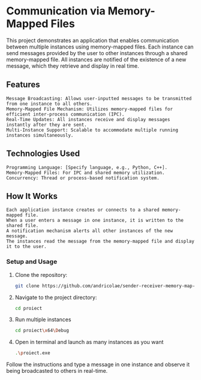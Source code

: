 # Communication via Memory-Mapped Files

This project demonstrates an application that enables communication between multiple instances using memory-mapped files. Each instance can send messages provided by the user to other instances through a shared memory-mapped file. All instances are notified of the existence of a new message, which they retrieve and display in real time.

## Features

    Message Broadcasting: Allows user-inputted messages to be transmitted from one instance to all others.
    Memory-Mapped File Mechanism: Utilizes memory-mapped files for efficient inter-process communication (IPC).
    Real-Time Updates: All instances receive and display messages instantly after they are sent.
    Multi-Instance Support: Scalable to accommodate multiple running instances simultaneously.

## Technologies Used

    Programming Language: [Specify language, e.g., Python, C++].
    Memory-Mapped Files: For IPC and shared memory utilization.
    Concurrency: Thread or process-based notification system.

## How It Works

    Each application instance creates or connects to a shared memory-mapped file.
    When a user enters a message in one instance, it is written to the shared file.
    A notification mechanism alerts all other instances of the new message.
    The instances read the message from the memory-mapped file and display it to the user.

### Setup and Usage

1. Clone the repository:
   ```bash
   git clone https://github.com/andricolae/sender-receiver-memory-map-C.git

2. Navigate to the project directory:
   ```bash
   cd proiect

3. Run multiple instances
   ```bash
   cd proiect\x64\Debug

4. Open in terminal and launch as many instances as you want
   ```bash
   .\proiect.exe

Follow the instructions and type a message in one instance and observe it being broadcasted to others in real-time.
